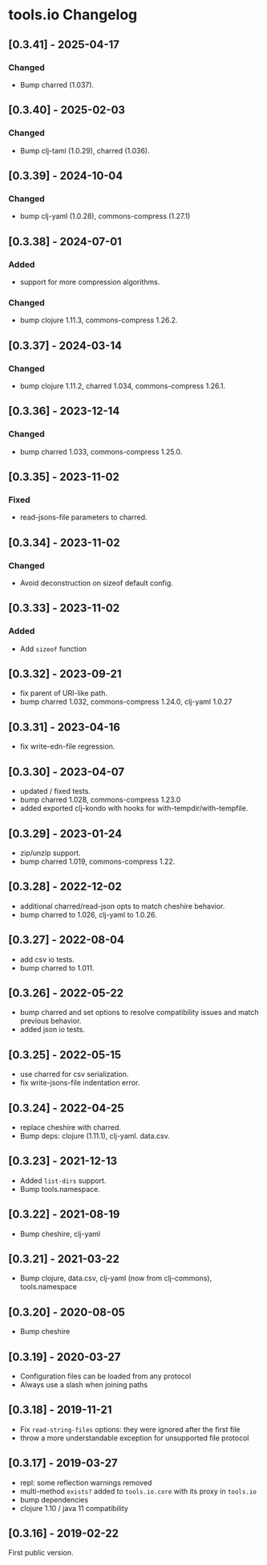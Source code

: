 # tools.io Changelog

## [0.3.41] - 2025-04-17
### Changed
* Bump charred (1.037).

## [0.3.40] - 2025-02-03
### Changed
* Bump clj-taml (1.0.29), charred (1.036).

## [0.3.39] - 2024-10-04
### Changed
* bump clj-yaml (1.0.28), commons-compress (1.27.1)

## [0.3.38] - 2024-07-01
### Added
* support for more compression algorithms.

### Changed
* bump clojure 1.11.3, commons-compress 1.26.2.

## [0.3.37] - 2024-03-14
### Changed
* bump clojure 1.11.2, charred 1.034, commons-compress 1.26.1.

## [0.3.36] - 2023-12-14
### Changed
* bump charred 1.033, commons-compress 1.25.0.

## [0.3.35] - 2023-11-02
### Fixed
* read-jsons-file parameters to charred.

## [0.3.34] - 2023-11-02
### Changed
* Avoid deconstruction on sizeof default config.

## [0.3.33] - 2023-11-02
### Added
* Add `sizeof` function

## [0.3.32] - 2023-09-21
* fix parent of URI-like path.
* bump charred 1.032, commons-compress 1.24.0, clj-yaml 1.0.27

## [0.3.31] - 2023-04-16
* fix write-edn-file regression.

## [0.3.30] - 2023-04-07
* updated / fixed tests.
* bump charred 1.028, commons-compress 1.23.0
* added exported clj-kondo with hooks for with-tempdir/with-tempfile.

## [0.3.29] - 2023-01-24
* zip/unzip support.
* bump charred 1.019, commons-compress 1.22.

## [0.3.28] - 2022-12-02
* additional charred/read-json opts to match cheshire behavior.
* bump charred to 1.026, clj-yaml to 1.0.26.

## [0.3.27] - 2022-08-04
* add csv io tests.
* bump charred to 1.011.

## [0.3.26] - 2022-05-22
* bump charred and set options to resolve compatibility issues and
  match previous behavior.
* added json io tests.

## [0.3.25] - 2022-05-15
* use charred for csv serialization.
* fix write-jsons-file indentation error.

## [0.3.24] - 2022-04-25
* replace cheshire with charred.
* Bump deps: clojure (1.11.1), clj-yaml. data.csv.

## [0.3.23] - 2021-12-13
* Added `list-dirs` support.
* Bump tools.namespace.

## [0.3.22] - 2021-08-19
* Bump cheshire, clj-yaml

## [0.3.21] - 2021-03-22
* Bump clojure, data.csv, clj-yaml (now from clj-commons), tools.namespace

## [0.3.20] - 2020-08-05
* Bump cheshire

## [0.3.19] - 2020-03-27
* Configuration files can be loaded from any protocol
* Always use a slash when joining paths

## [0.3.18] - 2019-11-21
* Fix `read-string-files` options: they were ignored after the first file
* throw a more understandable exception for unsupported file protocol

## [0.3.17] - 2019-03-27
* repl: some reflection warnings removed
* multi-method `exists?` added to `tools.io.core` with its proxy in `tools.io`
* bump dependencies
* clojure 1.10 / java 11 compatibility

## [0.3.16] - 2019-02-22

First public version.
